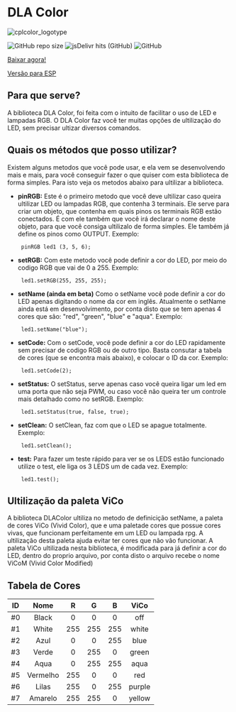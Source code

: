 # DLA Color
![cplcolor_logotype](https://user-images.githubusercontent.com/72569409/102688100-29cae600-41d3-11eb-9aa1-93bd714abf41.png)

![GitHub repo size](https://img.shields.io/github/repo-size/guilhermeoliveiralopes/dlacolor?color=ff6464&label=size)
![jsDelivr hits (GitHub)](https://img.shields.io/jsdelivr/gh/hm/guilhermeoliveiralopes/dlacolor?color=6bff87&label=downloads)
![GitHub](https://img.shields.io/github/license/guilhermeoliveiralopes/dlacolor?color=6ebdff)

[Baixar agora!](https://github.com/guilhermeoliveiralopes/dlacolor/releases)

[Versão para ESP](https://github.com/guilhermeoliveiralopes/dlespcolor/)

## Para que serve?
 A biblioteca DLA Color, foi feita com o intuito de facilitar o uso de LED e lampadas RGB. O DLA Color faz você ter muitas opções de ultilização do LED, sem precisar ultizar diversos comandos.
## Quais os métodos que posso utilizar?
 Existem alguns metodos que você pode usar, e ela vem se desenvolvendo mais e mais, para você conseguir fazer o que quiser com esta biblioteca de forma simples. Para isto veja os metodos abaixo para ultilizar a biblioteca.

 * **pinRGB:** Este é o primeiro metodo que você deve ultilizar caso queira ultilizar LED ou lampadas RGB, que contenha 3 terminais. Ele serve para criar um objeto, que contenha em quais pinos os terminais RGB estão conectados. É com ele também que você irá declarar o nome deste objeto, para que você consiga ultilizalo de forma simples. Ele também já define os pinos como OUTPUT. Exemplo:

        pinRGB led1 (3, 5, 6);

 * **setRGB:** Com este metodo você pode definir a cor do LED, por meio do codigo RGB que vai de 0 a 255. Exemplo:
 
        led1.setRGB(255, 255, 255);
 
 * **setName (ainda em beta)** Como o setName você pode definir a cor do LED apenas digitando o nome da cor em inglês. Atualmente o setName ainda está em desenvolvimento, por conta disto que se tem apenas 4 cores que são: "red", "green", "blue" e "aqua". Exemplo:
 
        led1.setName("blue");

 * **setCode:** Com o setCode, você pode definir a cor do LED rapidamente sem precisar de codigo RGB ou de outro tipo. Basta consutar a tabela de cores (que se encontra mais abaixo), e colocar o ID da cor. Exemplo:

        led1.setCode(2);
 
 * **setStatus:** O setStatus, serve apenas caso você queira ligar um led em uma porta que não seja PWM, ou caso você não queira ter um controle mais detalhado como no setRGB. Exemplo:

        led1.setStatus(true, false, true);

 * **setClean:** O setClean, faz com que o LED se apague totalmente. Exemplo:

        led1.setClean();

 * **test:** Para fazer um teste rápido para ver se os LEDS estão funcionado utilize o test, ele liga os 3 LEDS um de cada vez. Exemplo:

        led1.test();

 ## Ultilização da paleta ViCo
 A biblioteca DLAColor ultiliza no metodo de definicição setName, a paleta de cores ViCo (Vivid Color), que e uma paletade cores que possue cores vivas, que funcionam perfeitamente em um LED ou lampada rpg. A ultilização desta paleta ajuda evitar ter cores que não vão funcionar.
 A paleta ViCo ultilizada nesta biblioteca, é modificada para já definir a cor do LED, dentro do proprio arquivo, por conta disto o arquivo recebe o nome ViCoM (Vivid Color Modified)

 ## Tabela de Cores

ID | Nome | R | G | B | ViCo
:---: | :---: | :---: | :---: | :---: | :---:
#0 | Black | 0 | 0 | 0 | off
#1 | White | 255 | 255 | 255 | white
#2 | Azul | 0 | 0 | 255 | blue
#3 | Verde | 0 | 255 | 0 | green
#4 | Aqua | 0 | 255 | 255 | aqua
#5 | Vermelho | 255 | 0 | 0 | red
#6 | Lilas | 255 | 0 | 255 | purple
#7 | Amarelo | 255 | 255 | 0 | yellow
